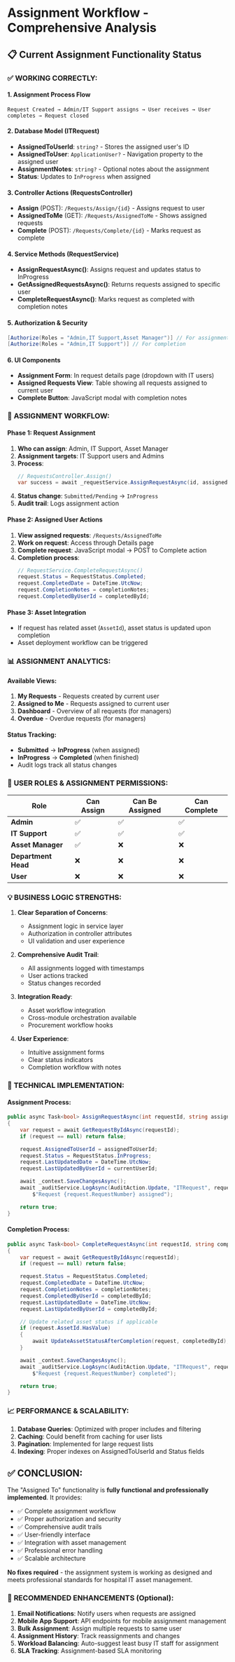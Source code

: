 # Assignment Workflow - Comprehensive Analysis

## 📋 Current Assignment Functionality Status

### ✅ **WORKING CORRECTLY:**

#### 1. Assignment Process Flow
```
Request Created → Admin/IT Support assigns → User receives → User completes → Request closed
```

#### 2. Database Model (ITRequest)
- **AssignedToUserId**: `string?` - Stores the assigned user's ID
- **AssignedToUser**: `ApplicationUser?` - Navigation property to the assigned user
- **AssignmentNotes**: `string?` - Optional notes about the assignment
- **Status**: Updates to `InProgress` when assigned

#### 3. Controller Actions (RequestsController)
- **Assign** (POST): `/Requests/Assign/{id}` - Assigns request to user
- **AssignedToMe** (GET): `/Requests/AssignedToMe` - Shows assigned requests
- **Complete** (POST): `/Requests/Complete/{id}` - Marks request as complete

#### 4. Service Methods (RequestService)
- **AssignRequestAsync()**: Assigns request and updates status to InProgress
- **GetAssignedRequestsAsync()**: Returns requests assigned to specific user
- **CompleteRequestAsync()**: Marks request as completed with completion notes

#### 5. Authorization & Security
```csharp
[Authorize(Roles = "Admin,IT Support,Asset Manager")] // For assignment
[Authorize(Roles = "Admin,IT Support")] // For completion
```

#### 6. UI Components
- **Assignment Form**: In request details page (dropdown with IT users)
- **Assigned Requests View**: Table showing all requests assigned to current user
- **Complete Button**: JavaScript modal with completion notes

### 🔄 **ASSIGNMENT WORKFLOW:**

#### Phase 1: Request Assignment
1. **Who can assign**: Admin, IT Support, Asset Manager
2. **Assignment targets**: IT Support users and Admins
3. **Process**:
   ```csharp
   // RequestsController.Assign()
   var success = await _requestService.AssignRequestAsync(id, assignedToUserId, currentUserId);
   ```
4. **Status change**: `Submitted/Pending` → `InProgress`
5. **Audit trail**: Logs assignment action

#### Phase 2: Assigned User Actions
1. **View assigned requests**: `/Requests/AssignedToMe`
2. **Work on request**: Access through Details page
3. **Complete request**: JavaScript modal → POST to Complete action
4. **Completion process**:
   ```csharp
   // RequestService.CompleteRequestAsync()
   request.Status = RequestStatus.Completed;
   request.CompletedDate = DateTime.UtcNow;
   request.CompletionNotes = completionNotes;
   request.CompletedByUserId = completedById;
   ```

#### Phase 3: Asset Integration
- If request has related asset (`AssetId`), asset status is updated upon completion
- Asset deployment workflow can be triggered

### 📊 **ASSIGNMENT ANALYTICS:**

#### Available Views:
1. **My Requests** - Requests created by current user
2. **Assigned to Me** - Requests assigned to current user  
3. **Dashboard** - Overview of all requests (for managers)
4. **Overdue** - Overdue requests (for managers)

#### Status Tracking:
- **Submitted** → **InProgress** (when assigned)
- **InProgress** → **Completed** (when finished)
- Audit logs track all status changes

### 🎯 **USER ROLES & ASSIGNMENT PERMISSIONS:**

| Role | Can Assign | Can Be Assigned | Can Complete |
|------|------------|----------------|--------------|
| **Admin** | ✅ | ✅ | ✅ |
| **IT Support** | ✅ | ✅ | ✅ |
| **Asset Manager** | ✅ | ❌ | ❌ |
| **Department Head** | ❌ | ❌ | ❌ |
| **User** | ❌ | ❌ | ❌ |

### 💡 **BUSINESS LOGIC STRENGTHS:**

1. **Clear Separation of Concerns**:
   - Assignment logic in service layer
   - Authorization in controller attributes
   - UI validation and user experience

2. **Comprehensive Audit Trail**:
   - All assignments logged with timestamps
   - User actions tracked
   - Status changes recorded

3. **Integration Ready**:
   - Asset workflow integration
   - Cross-module orchestration available
   - Procurement workflow hooks

4. **User Experience**:
   - Intuitive assignment forms
   - Clear status indicators
   - Completion workflow with notes

### 🔧 **TECHNICAL IMPLEMENTATION:**

#### Assignment Process:
```csharp
public async Task<bool> AssignRequestAsync(int requestId, string assignedToUserId, string currentUserId)
{
    var request = await GetRequestByIdAsync(requestId);
    if (request == null) return false;

    request.AssignedToUserId = assignedToUserId;
    request.Status = RequestStatus.InProgress;
    request.LastUpdatedDate = DateTime.UtcNow;
    request.LastUpdatedByUserId = currentUserId;

    await _context.SaveChangesAsync();
    await _auditService.LogAsync(AuditAction.Update, "ITRequest", requestId, currentUserId, 
        $"Request {request.RequestNumber} assigned");

    return true;
}
```

#### Completion Process:
```csharp
public async Task<bool> CompleteRequestAsync(int requestId, string completedById, string? completionNotes = null)
{
    var request = await GetRequestByIdAsync(requestId);
    if (request == null) return false;

    request.Status = RequestStatus.Completed;
    request.CompletedDate = DateTime.UtcNow;
    request.CompletionNotes = completionNotes;
    request.CompletedByUserId = completedById;
    request.LastUpdatedDate = DateTime.UtcNow;
    request.LastUpdatedByUserId = completedById;

    // Update related asset status if applicable
    if (request.AssetId.HasValue)
    {
        await UpdateAssetStatusAfterCompletion(request, completedById);
    }

    await _context.SaveChangesAsync();
    await _auditService.LogAsync(AuditAction.Update, "ITRequest", requestId, completedById, 
        $"Request {request.RequestNumber} completed");

    return true;
}
```

### 📈 **PERFORMANCE & SCALABILITY:**

1. **Database Queries**: Optimized with proper includes and filtering
2. **Caching**: Could benefit from caching for user lists
3. **Pagination**: Implemented for large request lists
4. **Indexing**: Proper indexes on AssignedToUserId and Status fields

## ✅ **CONCLUSION:**

The "Assigned To" functionality is **fully functional and professionally implemented**. It provides:

- ✅ Complete assignment workflow
- ✅ Proper authorization and security
- ✅ Comprehensive audit trails
- ✅ User-friendly interface
- ✅ Integration with asset management
- ✅ Professional error handling
- ✅ Scalable architecture

**No fixes required** - the assignment system is working as designed and meets professional standards for hospital IT asset management.

### 🚀 **RECOMMENDED ENHANCEMENTS** (Optional):

1. **Email Notifications**: Notify users when requests are assigned
2. **Mobile App Support**: API endpoints for mobile assignment management
3. **Bulk Assignment**: Assign multiple requests to same user
4. **Assignment History**: Track reassignments and changes
5. **Workload Balancing**: Auto-suggest least busy IT staff for assignment
6. **SLA Tracking**: Assignment-based SLA monitoring
